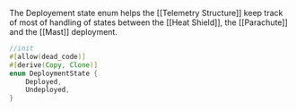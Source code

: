 The Deployement state enum helps the [[Telemetry Structure]] keep track of most of handling of states between the [[Heat Shield]], the [[Parachute]] and the [[Mast]] deployment.

```rust
//init
#[allow(dead_code)]
#[derive(Copy, Clone)]
enum DeploymentState {
	Deployed,
	Undeployed,
}
```